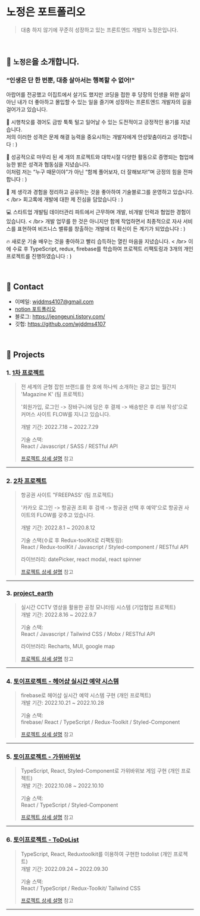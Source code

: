 # 노정은 포트폴리오
> 대충 하지 않기에 꾸준히 성장하고 있는 프론트엔드 개발자 노정은입니다. </br>



</br>

## :pushpin: `노정은`을 소개합니다.
### **“인생은 단 한 번뿐, 대충 살아서는 행복할 수 없어!"**

아랍어를 전공했고 이집트에서 살기도 했지만 코딩을 접한 후 당장의 인생을 위한 삶이 아닌 내가 더 좋아하고 몰입할 수 있는 일을 즐기며 성장하는 프론트엔드 개발자의 길을 걸어가고 있습니다.

🙂 시행착오를 겪어도 금방 툭툭 털고 일어날 수 있는 도전적이고 긍정적인 용기를 지녔습니다. </br>
저의 이러한 성격은 문제 해결 능력을 중요시하는 개발자에게 안성맞춤이라고 생각합니다 : )

👭 성공적으로 마무리 된 세 개의 프로젝트와 대학시절 다양한 활동으로 증명되는 협업에 능한 밝은 성격과 협동심을 지녔습니다. </br>
이처럼 저는 “누구 때문이야”가 아닌 “함께 풀어보자, 더 잘해보자!”며 긍정의 힘을 전파합니다 : )

📝 제 생각과 경험을 정리하고 공유하는 것을 좋아하여 기술블로그를 운영하고 있습니다. < /br>
회고록에 개발에 대한 제 진심을 담았습니다 : )

💻 스타트업 개발팀 데이터관리 파트에서 근무하며 개발, 비개발 인력과 협업한 경험이 있습니다. < /br>
개발 업무를 한 것은 아니지만 함께 작업하면서 최종적으로 자사 서비스를 표현하여 비즈니스 밸류를 창출하는 개발에 더 확신이 든 계기가 되었습니다 : )

🔥 새로운 기술 배우는 것을 좋아하고 빨리 습득하는 열린 마음을 지녔습니다. < /br>
이에 수료 후 TypeScript, redux, firebase를 학습하여 프로젝트 리팩토링과 3개의 개인프로젝트를 진행하였습니다 : )

</br>

## :pushpin: Contact
- 이메일: wjddms4107@gmail.com
- [notion 포트폴리오](https://atlantic-wilderness-e1a.notion.site/acd2de95488e41d5ab11a4025c129001) 
- 블로그: https://jeongeuni.tistory.com/
- 깃헙: https://github.com/wjddms4107

</br>

## :pushpin: Projects
### 1. [1차 프로젝트](https://github.com/wjddms4107/MagazineK_jeongeun)
>전 세계의 균형 잡힌 브랜드를 한 호에 하나씩 소개하는 광고 없는 월간지 'Magazine K' (팀 프로젝트)
>
>'회원가입, 로그인 -> 장바구니에 담은 후 결제 -> 배송받은 후 리뷰 작성'으로 커머스 사이트 FLOW를 지니고 있습니다.
>
>개발 기간: 2022.7.18 ~ 2022.7.29 
>
>기술 스택:  
>React / Javascript / SASS / RESTful API
>
>[프로젝트 상세 설명](https://github.com/wjddms4107/MagazineK_jeongeun) 참고

---

### 2. [2차 프로젝트](https://github.com/wjddms4107/FREEPASS_jeongeun)
>항공권 사이트 "FREEPASS' (팀 프로젝트)  
>
>'카카오 로그인 -> 항공권 조회 후 검색 -> 항공권 선택 후 예약'으로 항공권 사이트의 FLOW를 갖추고 있습니다.
>
>개발 기간: 2022.8.1 ~ 2020.8.12  
> 
>기술 스택(수료 후 Redux-toolKit로 리팩토링):  
>React / Redux-toolKit / Javascript / Styled-component / RESTful API
>
>라이브러리:
>datePicker, react modal, react spinner
>
>[프로젝트 상세 설명](https://github.com/wjddms4107/FREEPASS_jeongeun) 참고

---

### 3. [project_earth](https://github.com/wjddms4107/project_earth)
>실시간 CCTV 영상을 활용한 공정 모니터링 시스템 (기업협업 프로젝트)  
>개발 기간: 2022.8.16 ~ 2022.9.7
>  
>기술 스택:  
>React / Javascript / Tailwind CSS / Mobx / RESTful API
>
>라이브러리:
> Recharts, MUI, google map
>
>[프로젝트 상세 설명](https://github.com/wjddms4107/project_earth) 참고

---

### 4. [토이프로젝트 - 헤어샵 실시간 예약 시스템](https://github.com/wjddms4107/one-people-hairshop_TS)
>firebase로 헤어샵 실시간 예약 시스템 구현 (개인 프로젝트) </br>
>개발 기간: 2022.10.21 ~ 2022.10.28 
>
>기술 스택:  
>firebase/ React / TypeScript / Redux-Toolkit / Styled-Component
>
>
>[프로젝트 상세 설명](https://github.com/wjddms4107/one-people-hairshop_TS) 참고

---

### 5. [토이프로젝트 - 가위바위보](https://github.com/wjddms4107/rock_scissors_paper_TS)
>TypeScript, React, Styled-Component로 가위바위보 게임 구현 (개인 프로젝트) </br>
>개발 기간: 2022.10.08 ~ 2022.10.10
>
>기술 스택:  
>React / TypeScript / Styled-Component
>
>
>[프로젝트 상세 설명](https://github.com/wjddms4107/rock_scissors_paper_TS) 참고

---

### 6. [토이프로젝트 - ToDoList](https://github.com/wjddms4107/ToDoList_TS-ReduxToolkit)
>TypeScript, React, Reduxtoolkit를 이용하여 구현한 todolist (개인 프로젝트) </br>
>개발 기간: 2022.09.24 ~ 2022.09.30
>  
>기술 스택:  
>React / TypeScript / Redux-Toolkit/ Tailwind CSS
>
>
>[프로젝트 상세 설명](https://github.com/wjddms4107/ToDoList_TS-ReduxToolkit) 참고

---






